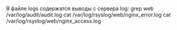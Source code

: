 В файле logs содержатся выводы c сервера log:
grep web /var/log/audit/audit.log
cat /var/log/rsyslog/web/nginx_error.log
cat /var/log/rsyslog/web/nginx_access.log
